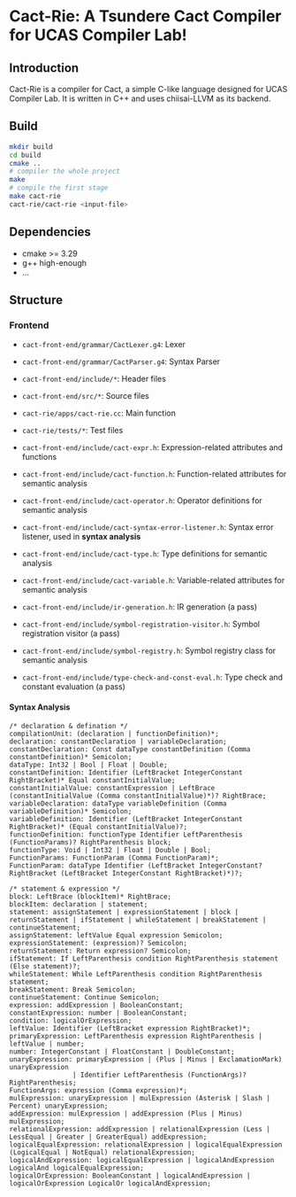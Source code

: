 # Cact-Rie: A Tsundere Cact Compiler for UCAS Compiler Lab!

## Introduction

Cact-Rie is a compiler for Cact, a simple C-like language designed for UCAS Compiler Lab. It is written in C++ and uses chiisai-LLVM as its backend.

## Build

```bash
mkdir build
cd build
cmake ..
# compiler the whole project
make
# compile the first stage
make cact-rie
cact-rie/cact-rie <input-file>
```

## Dependencies

- cmake >= 3.29
- g++ high-enough
- ...

## Structure

### Frontend

- `cact-front-end/grammar/CactLexer.g4`: Lexer
- `cact-front-end/grammar/CactParser.g4`: Syntax Parser
- `cact-front-end/include/*`: Header files
- `cact-front-end/src/*`: Source files
- `cact-rie/apps/cact-rie.cc`: Main function
- `cact-rie/tests/*`: Test files

- `cact-front-end/include/cact-expr.h`: Expression-related attributes and functions
- `cact-front-end/include/cact-function.h`: Function-related attributes for semantic analysis
- `cact-front-end/include/cact-operator.h`: Operator definitions for semantic analysis
- `cact-front-end/include/cact-syntax-error-listener.h`: Syntax error listener, used in **syntax analysis**
- `cact-front-end/include/cact-type.h`: Type definitions for semantic analysis
- `cact-front-end/include/cact-variable.h`: Variable-related attributes for semantic analysis
- `cact-front-end/include/ir-generation.h`: IR generation (a pass)
- `cact-front-end/include/symbol-registration-visitor.h`: Symbol registration visitor (a pass)
- `cact-front-end/include/symbol-registry.h`: Symbol registry class for semantic analysis
- `cact-front-end/include/type-check-and-const-eval.h`: Type check and constant evaluation (a pass)

#### Syntax Analysis

```
/* declaration & defination */
compilationUnit: (declaration | functionDefinition)*;
declaration: constantDeclaration | variableDeclaration;
constantDeclaration: Const dataType constantDefinition (Comma constantDefinition)* Semicolon;
dataType: Int32 | Bool | Float | Double;
constantDefinition: Identifier (LeftBracket IntegerConstant RightBracket)* Equal constantInitialValue;
constantInitialValue: constantExpression | LeftBrace (constantInitialValue (Comma constantInitialValue)*)? RightBrace;
variableDeclaration: dataType variableDefinition (Comma variableDefinition)* Semicolon;
variableDefinition: Identifier (LeftBracket IntegerConstant RightBracket)* (Equal constantInitialValue)?;
functionDefinition: functionType Identifier LeftParenthesis (FunctionParams)? RightParenthesis block;
functionType: Void | Int32 | Float | Double | Bool;
FunctionParams: FunctionParam (Comma FunctionParam)*;
FunctionParam: dataType Identifier (LeftBracket IntegerConstant? RightBracket (LeftBracket IntegerConstant RightBracket)*)?;

/* statement & expression */
block: LeftBrace (blockItem)* RightBrace;
blockItem: declaration | statement;
statement: assignStatement | expressionStatement | block | returnStatement | ifStatement | whileStatement | breakStatement | continueStatement;
assignStatement: leftValue Equal expression Semicolon;
expressionStatement: (expression)? Semicolon;
returnStatement: Return expression? Semicolon;
ifStatement: If LeftParenthesis condition RightParenthesis statement (Else statement)?;
whileStatement: While LeftParenthesis condition RightParenthesis statement;
breakStatement: Break Semicolon;
continueStatement: Continue Semicolon;
expression: addExpression | BooleanConstant;
constantExpression: number | BooleanConstant;
condition: logicalOrExpression;
leftValue: Identifier (LeftBracket expression RightBracket)*;
primaryExpression: LeftParenthesis expression RightParenthesis | leftValue | number;
number: IntegerConstant | FloatConstant | DoubleConstant;
unaryExpression: primaryExpression | (Plus | Minus | ExclamationMark) unaryExpression
                | Identifier LeftParenthesis (FunctionArgs)? RightParenthesis;
FunctionArgs: expression (Comma expression)*;
mulExpression: unaryExpression | mulExpression (Asterisk | Slash | Percent) unaryExpression;
addExpression: mulExpression | addExpression (Plus | Minus) mulExpression;
relationalExpression: addExpression | relationalExpression (Less | LessEqual | Greater | GreaterEqual) addExpression;
logicalEqualExpression: relationalExpression | logicalEqualExpression (LogicalEqual | NotEqual) relationalExpression;
logicalAndExpression: logicalEqualExpression | logicalAndExpression LogicalAnd logicalEqualExpression;
logicalOrExpression: BooleanConstant | logicalAndExpression | logicalOrExpression LogicalOr logicalAndExpression;
```